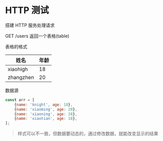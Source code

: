 # HTTP 测试

搭建 HTTP 服务处理请求

GET  /users  返回一个表格(table)

表格的格式

| 姓名      | 年龄 |
| --------- | ---- |
| xiaohigh  | 18   |
| zhangzhen | 20   |

数据源

```js
const arr = [
    {name: 'knight', age: 18},
    {name: 'xiaoming', age: 20},
    {name: 'xiaoning', age: 28},
    {name: 'xiaotian', age: 18},
];
```

> 样式可以不一致，但数据要动态的，通过修改数据，就能改变显示的结果
